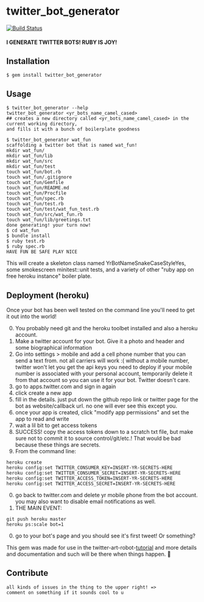 # twitter_bot_generator


[![Build Status](https://travis-ci.org/coleww/twitter_bot_generator.svg?branch=master)](https://travis-ci.org/coleww/twitter_bot_generator)

#### I GENERATE TWITTER BOTS! RUBY IS JOY!


## Installation

    $ gem install twitter_bot_generator

## Usage

```
$ twitter_bot_generator --help
twitter_bot_generator <yr_bots_name_camel_cased>
## creates a new directory called <yr_bots_name_camel_cased> in the current working directory,
and fills it with a bunch of boilerplate goodness

$ twitter_bot_generator wat_fun
scaffolding a twitter bot that is named wat_fun!
mkdir wat_fun/
mkdir wat_fun/lib
mkdir wat_fun/src
mkdir wat_fun/test
touch wat_fun/bot.rb
touch wat_fun/.gitignore
touch wat_fun/Gemfile
touch wat_fun/README.md
touch wat_fun/Procfile
touch wat_fun/spec.rb
touch wat_fun/test.rb
touch wat_fun/test/wat_fun_test.rb
touch wat_fun/src/wat_fun.rb
touch wat_fun/lib/greetings.txt
done generating! your turn now!
$ cd wat_fun
$ bundle install
$ ruby test.rb
$ ruby spec.rb
HAVE FUN BE SAFE PLAY NICE
```

This will create a skeleton class named YrBotNameSnakeCaseStyleYes, some smokescreen minitest::unit tests, and a variety of other "ruby app on free heroku instance" boiler plate.

## Deployment (heroku)

Once your bot has been well tested on the command line you'll need to get it out into the world!

0. You probably need git and the heroku toolbet installed and also a heroku account.
0. Make a twitter account for your bot. Give it a photo and header and some biographical information
0. Go into settings > mobile and add a cell phone number that you can send a text from.
    not all carriers will work :(
    without a mobile number, twitter won't let you get the api keys you need to deploy
    if your mobile number is associated with your personal account, temporarily delete it from that account so you can use it for your bot. Twitter doesn't care.
0. go to apps.twitter.com and sign in again
0. click create a new app
0. fill in the details. just put down the github repo link or twitter page for the bot as website/callback url. no one will ever see this except you.
0. once your app is created, click "modify app permissions" and set the app to read and write
0. wait a lil bit to get access tokens
0. SUCCESS! copy the access tokens down to a scratch txt file, but make sure not to commit it to source control/git/etc.! That would be bad because these things are secrets.
0. From the command line:

```
heroku create
heroku config:set TWITTER_CONSUMER_KEY=INSERT-YR-SECRETS-HERE
heroku config:set TWITTER_CONSUMER_SECRET=INSERT-YR-SECRETS-HERE
heroku config:set TWITTER_ACCESS_TOKEN=INSERT-YR-SECRETS-HERE
heroku config:set TWITTER_ACCESS_SECRET=INSERT-YR-SECRETS-HERE
 ```

0. go back to twitter.com and delete yr mobile phone from the bot account. you may also want to disable email notifications as well.
0. THE MAIN EVENT:

```
git push heroku master
heroku ps:scale bot=1
```

0. go to your bot's page and you should see it's first tweet! Or something?

This gem was made for use in the twitter-art-robot-[tutorial](http://github.com/coleww/twitter-art-tutorial) and more details and documentation and such will be there when things happen. :dancers:

## Contribute

    all kinds of issues in the thing to the upper right! =>
    comment on something if it sounds cool to u
